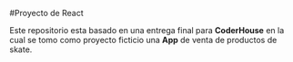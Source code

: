#Proyecto de React

Este repositorio esta basado en una entrega final para **CoderHouse** en la cual se tomo como proyecto ficticio una **App** de venta de productos de skate.